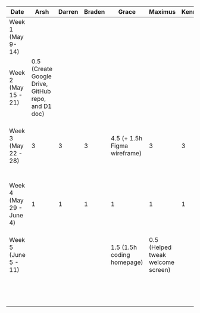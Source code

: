 | Date | Arsh | Darren | Braden | Grace | Maximus                           | Kenneth | Task |
|---|---|---|---|---|-----------------------------------|---|---|
| Week 1 (May 9- 14)  |   |   |   |   |                                   |   |   |
| Week 2 (May 15 - 21)  | 0.5 (Create Google Drive, GitHub repo, and D1 doc) |   |   |   |                                   |   |  |
| Week 3 (May 22 - 28)  | 3  | 3  | 3  | 4.5 (+ 1.5h Figma wireframe)  | 3                                 | 3  | First meeting, brainstorming and discussing features and work on presentation  |
| Week 4 (May 29 - June 4)  | 1 | 1 | 1  | 1 | 1                                 | 1  | Discuss server details and how to communicate with Spotify API, start the project proposal  |
| Week 5 (June 5 - 11)  |   |   |   | 1.5 (1.5h coding homepage)  | 0.5 (Helped tweak welcome screen) |   |   |
|   |   |   |   |   |                                   |   |   |
|   |   |   |   |   |                                   |   |   |
|   |   |   |   |   |                                   |   |   |
|   |   |   |   |   |                                   |   |   |
|   |   |   |   |   |                                   |   |   |
|   |   |   |   |   |                                   |   |   |
|   |   |   |   |   |                                   |   |   |
|   |   |   |   |   |                                   |   |   |
|   |   |   |   |   |                                   |   |   |
|   |   |   |   |   |                                   |   |   |
|   |   |   |   |   |                                   |   |   |
|   |   |   |   |   |                                   |   |   |
|   |   |   |   |   |                                   |   |   |
|   |   |   |   |   |                                   |   |   |
